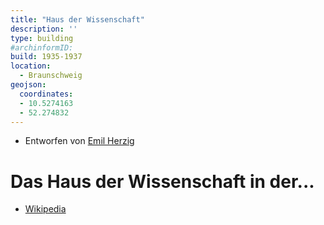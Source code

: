 ```yaml
---
title: "Haus der Wissenschaft"
description: ''
type: building
#archinformID:
build: 1935-1937
location:
  - Braunschweig
geojson:
  coordinates:
  - 10.5274163
  - 52.274832
---
```


* Entworfen von [Emil Herzig](/tags/Emil-Herzig)

# Das Haus der Wissenschaft in der...
* [Wikipedia](https://de.wikipedia.org/wiki/Haus_der_Wissenschaft_Braunschweig)
